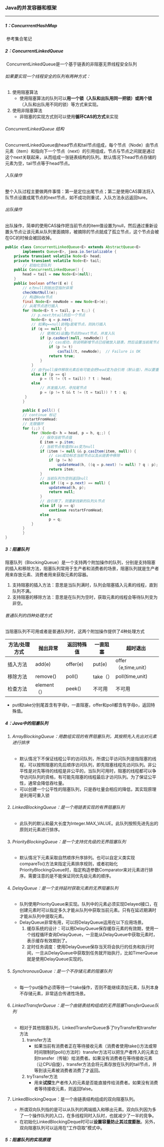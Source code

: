 ### Java的并发容器和框架

------

##### 1：ConcurrrentHashMap

​		参考集合笔记

##### 2：ConcurrentLinkedQueue

​	ConcurrentLinkedQueue是一个基于链表的非阻塞无界线程安全队列

###### 如果要实现一个线程安全的队列有两种方式：

1. 使用阻塞算法
   - 使用阻塞算法的队列可以**用一个锁（入队和出队用同一把锁）或两个锁**（入队和出队用不同的锁）等方式来实现。
2. 使用非阻塞算法
   - 非阻塞的实现方式则可以使用**循环CAS的方式**来实现

###### ConcurrentLinkedQueue 结构

​	ConcurrentLinkedQueue由head节点和tail节点组成，每个节点（Node）由节点元素（item）和指向下一个节点（next）的引用组成，节点与节点之间就是通过这个next关联起来，从而组成一张链表结构的队列。默认情况下head节点存储的元素为空，tail节点等于head节点。

###### 入队操作

​	整个入队过程主要做两件事情：第一是定位出尾节点；第二是使用CAS算法将入队节点设置成尾节点的next节点，如不成功则重试，入队方法永远返回ture。

###### 出队操作

​	出队操作，简单的使用CAS操作把当前节点的item值设置为null，然后通过重新设置头节点让该元素从队列里面摘除，被摘除的节点就成了孤立节点，这个节点会被在GC的时候会被回收掉。

```java
public class ConcurrentLinkedQueue<E> extends AbstractQueue<E>
        implements Queue<E>, java.io.Serializable {
   	private transient volatile Node<E> head;
    private transient volatile Node<E> tail;
		// 初始化空队列
    public ConcurrentLinkedQueue() {
        head = tail = new Node<E>(null);
    }
    public boolean offer(E e) {
        // e为null则抛出空指针异常
        checkNotNull(e);
        // 构造Node节点
        final Node<E> newNode = new Node<E>(e);
        // 从尾节点进行插入
        for (Node<E> t = tail, p = t;;) {
            // p.next为tail的后一个节点
            Node<E> q = p.next;
            // 如果q==null说明p是尾节点，则执行插入
            if (q == null) {
                // 使用CAS设置p节点的next节点，并发入队
                if (p.casNext(null, newNode)) {
                    // cas成功，则说明新增节点已经被放入链表，然后设置当前尾节点
                    if (p != t)
                        casTail(t, newNode);  // Failure is OK
                    return true;
                }
            }
            // 由于poll操作移除元素后有可能会把head变为自引用（默认值），所以要重新把head赋给p
            else if (p == q)
                p = (t != (t = tail)) ? t : head;
            else
                // 并发插入时，寻找尾节点
                p = (p != t && t != (t = tail)) ? t : q;
         } 
		}

		public E poll() {
        // continue 标记
        restartFromHead:
        // 无限循环
        for (;;) {
            for (Node<E> h = head, p = h, q;;) {
                // 保存当前节点值
                E item = p.item;
                // 当前节点有值则cas变为null
                if (item != null && p.casItem(item, null)) {
                    // cas成功标志当前节点以及从链表中移除
                    if (p != h) 
                        updateHead(h, ((q = p.next) != null) ? q : p);
                    return item;
                }
                // 当前队列为空则返回null
                else if ((q = p.next) == null) {
                    updateHead(h, p);
                    return null;
                }
                // 自引用了，则重新找新的队列头节点
                else if (p == q)
                    continue restartFromHead;
                else
                    p = q;
            }
        }
 		}
}
```

##### 3：阻塞队列

阻塞队列（BlockingQueue）是一个支持两个附加操作的队列，分别是支持阻塞的插入和移除方法，阻塞队列常用于生产者和消费者的场景，阻塞队列就是生产者用来存放元素、消费者用来获取元素的容器。

1. 支持阻塞的插入方法：意思是当队列满时，队列会阻塞插入元素的线程，直到队列不满。
2. 支持阻塞的移除方法：意思是在队列为空时，获取元素的线程会等待队列变为非空。

###### 普通队列的四种处理方式

当阻塞队列不可用或者是普通队列时，这两个附加操作提供了4种处理方式

| 方法/处理方式 | 抛出异常    | 返回特殊值 | 一直阻塞 | 超时退出             |
| ------------- | ----------- | ---------- | -------- | -------------------- |
| 插入方法      | add(e)      | offer(e)   | put(e)   | offer（e,time,unit） |
| 移除方法      | remove()    | poll()     | take（） | poll(time,unit)      |
| 检查方法      | element（） | peek()     | 不可用   | 不可用               |

- put和take分别尾首含有字母t，一直阻塞，offer和poll都含有字母o，返回特殊值。

##### 4：Java中的阻塞队列

1. ###### ArrayBlockingQueue：用数组实现的有界阻塞队列，其按照先入先出对元素进行排序

   - 默认情况下不保证线程公平的访问队列，所谓公平访问队列是指阻塞的线程，可以按照阻塞的先后顺序访问队列，即先阻塞线程先访问队列。非公平性是对先等待的线程是非公平的，当队列可用时，阻塞的线程都可以争夺访问队列的资格，有可能先阻塞的线程最后才访问队列。为了保证公平性，通常会降低吞吐量。
   - 可以创建一个公平性的阻塞队列，只是吞吐量会相应的降低，其实现原理是利用可重入锁

2. ###### LinkedBlockingQueue：是一个用链表实现的有界阻塞队列

   - 此队列的默认和最大长度为Integer.MAX_VALUE。此队列按照先进先出的原则对元素进行排序。

3. ###### PriorityBlockingQueue：是一个支持优先级的无界阻塞队列

   - 默认情况下元素采取自然顺序升序排列。也可以自定义类实现compareTo()方法来指定元素排序规则，或者初始化PriorityBlockingQueue时，指定构造参数Comparator来对元素进行排序。需要注意的是不能保证同优先级元素的顺序。

4. ###### DelayQueue：是一个支持延时获取元素的无界阻塞队列

   - 队列使用PriorityQueue来实现。队列中的元素必须实现Delayed接口，在创建元素时可以指定多久才能从队列中获取当前元素。只有在延迟期满时才能从队列中提取元素。
   - DelayQueue非常有用，可以将DelayQueue运用在以下应用场景。
     1. 缓存系统的设计：可以用DelayQueue保存缓存元素的有效期，使用一个线程循环查询DelayQueue，一旦能从DelayQueue中获取元素时，表示缓存有效期到了。
     2. 定时任务调度：使用DelayQueue保存当天将会执行的任务和执行时间，一旦从DelayQueue中获取到任务就开始执行，比如TimerQueue就是使用DelayQueue实现的。

5. ###### SynchronousQueue：是一个不存储元素的阻塞队列

   - 每一个put操作必须等待一个take操作，否则不能继续添加元素，队列本身不存储元素，非常适合传递性场景。 

6. ###### LinkedTransferQueue：是一个由链表结构组成的无界阻塞TransferQueue队列

   - 相对于其他阻塞队列，LinkedTransferQueue多了tryTransfer和transfer方法
     1. transfer方法
        - 如果当前有消费者正在等待接收元素（消费者使用take()方法或带时间限制的poll()方法时）transfer方法可以把生产者传入的元素立刻transfer（传输）给消费者。如果没有消费者在等待接收元素（让CPU自旋），transfer方法会将元素存放在队列的tail节点，并等到该元素被消费者消费了才返回。
     2. tryTransfer方法
        - 用来**试探**生产者传入的元素是否能直接传给消费者。如果没有消费者等待接收元素，则返回false。

7. LinkedBlockingDeque：是一个由链表结构组成的双向阻塞队列。

   - 所谓双向队列指的是可以从队列的两端插入和移出元素。双向队列因为多了一个操作队列的入口，在多线程同时入队时，也就减少了一半的竞争。
   - 在初始化LinkedBlockingDeque时可以**设置容量防止其过度膨胀**。另外，双向阻塞队列可以运用在“工作窃取”模式中。

##### 5：阻塞队列的实现原理












